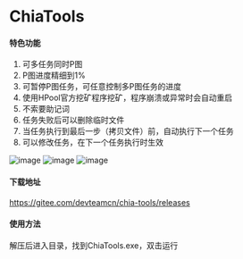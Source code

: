 # ChiaTools

#### 特色功能
1. 可多任务同时P图
2. P图进度精细到1%
3. 可暂停P图任务，可任意控制多P图任务的进度
4. 使用HPool官方挖矿程序挖矿，程序崩溃或异常时会自动重启
5. 不索要助记词
6. 任务失败后可以删除临时文件
7. 当任务执行到最后一步（拷贝文件）前，自动执行下一个任务
8. 可以修改任务，在下一个任务执行时生效

![image](https://gitee.com/devteamcn/chia-tools/raw/master/images/folder01.png)
![image](https://gitee.com/devteamcn/chia-tools/raw/master/images/plot01.png)
![image](https://gitee.com/devteamcn/chia-tools/raw/master/images/mine01.png)

#### 下载地址
https://gitee.com/devteamcn/chia-tools/releases

#### 使用方法
解压后进入目录，找到ChiaTools.exe，双击运行